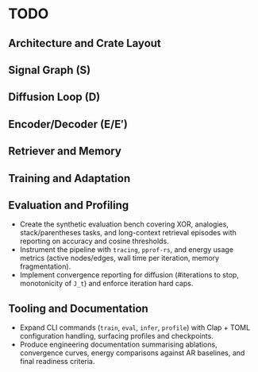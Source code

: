 # TODO

## Architecture and Crate Layout

## Signal Graph (S)

## Diffusion Loop (D)

## Encoder/Decoder (E/E′)

## Retriever and Memory

## Training and Adaptation

## Evaluation and Profiling
- Create the synthetic evaluation bench covering XOR, analogies, stack/parentheses tasks, and long-context retrieval episodes with reporting on accuracy and cosine thresholds.
- Instrument the pipeline with `tracing`, `pprof-rs`, and energy usage metrics (active nodes/edges, wall time per iteration, memory fragmentation).
- Implement convergence reporting for diffusion (#iterations to stop, monotonicity of `J_t`) and enforce iteration hard caps.

## Tooling and Documentation
- Expand CLI commands (`train`, `eval`, `infer`, `profile`) with Clap + TOML configuration handling, surfacing profiles and checkpoints.
- Produce engineering documentation summarising ablations, convergence curves, energy comparisons against AR baselines, and final readiness criteria.
